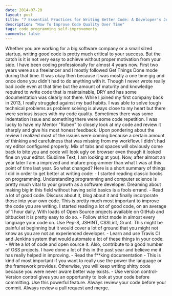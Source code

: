 ```yaml
---
date: 2014-07-20
layout: post
title: "7 Essential Practices for Writing Better Code: A Developer's Journey"
description: "How To Improve Code Quality Over Time"
tags: code programming self-improvements
comments: false
--- 
```


Whether you are working for a big software company or a small sized startup, writing good code is pretty much critical to your success. But the catch is it is not very easy to achieve without proper motivation from your side. I have been coding professionally for almost 4 years now. First two years were as a freelancer and I mostly followed Get Things Done mode during that time. It was okay then because it was mostly a one time gig and once done you didn't had to do anything with it. Though I never wrote really bad code even at that time but the amount of maturity and knowledge required to write code that is maintainable, DRY and has some documentation was clearly not there. While I joined my first company back in 2013, I really struggled against my bad habits. I was able to solve tough technical problems as problem solving is always close to my heart but there were serious issues with my code quality. Sometimes there was some indentation issue and something there were some code repetition. I was lucky to have my Mentor "Ruben" to closely look at my code and review it sharply and give his most honest feedback. Upon pondering about the review I realized most of the issues were coming because a certain amount of thinking and carefulness that was missing from my workflow. I didn't had my editor configured properly. Mix of tabs and spaces will obviously come back to bite you and code will look ugly on browser even though it looked fine on your editor. (Sublime Text, I am looking at you). Now, after almost an year later I am a improved and mature programmer than what I was at this point of time last year. So what changed? Here is a short summary of things I did in order to get better at writing code: - I started reading classic books on programming. Understanding programming and computer science is pretty much vital to your growth as a software developer. Dreaming about making big in this field without having solid basics is a fools errand. - Read a lot of good code. Discuss about it, blog about it and finally incorporate those into your own code. This is pretty much most important to improve the code you are writing. I started reading a lot of good code, on an average of 1 hour daily. With loads of Open Source projects available on GitHub and bitbucket it is pretty easy to do so. - Follow strict mode in almost every language your code on. Use Pep-8, JSHINT, CSSLint, Grunt. This might be painful at beginning but it would cover a lot of ground that you might not know as you are not an experienced developer. - Learn and use Travis CI and Jenkins system that would automate a lot of these things in your code. - Write a lot of code and open source it. Also, contribute to a good number of OSS projects. I have done a lot of this in the past year and believe me it has really helped in improving. - Read the f**king documentation - This is kind of most important if you want to really use the power the language or the framework provides. Otherwise, you will keep writing shitty code because you were never aware better way exists. - Use version control- Version control gives you an opportunity to look at your code before committing. Use this powerful feature. Always review your code before your commit. Always review a pull request and merge. 